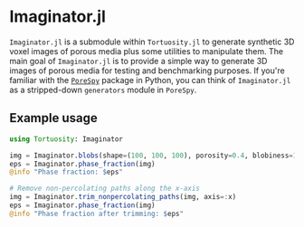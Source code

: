 # Imaginator.jl

`Imaginator.jl` is a submodule within `Tortuosity.jl` to generate synthetic 3D voxel images of porous media plus some utilities to manipulate them. The main goal of `Imaginator.jl` is to provide a simple way to generate 3D images of porous media for testing and benchmarking purposes. If you're familiar with the [`PoreSpy`](https://porespy.org) package in Python, you can think of `Imaginator.jl` as a stripped-down `generators` module in `PoreSpy`.

## Example usage

```julia
using Tortuosity: Imaginator

img = Imaginator.blobs(shape=(100, 100, 100), porosity=0.4, blobiness=1.5)
eps = Imaginator.phase_fraction(img)
@info "Phase fraction: $eps"

# Remove non-percolating paths along the x-axis
img = Imaginator.trim_nonpercolating_paths(img, axis=:x)
eps = Imaginator.phase_fraction(img)
@info "Phase fraction after trimming: $eps"
```
